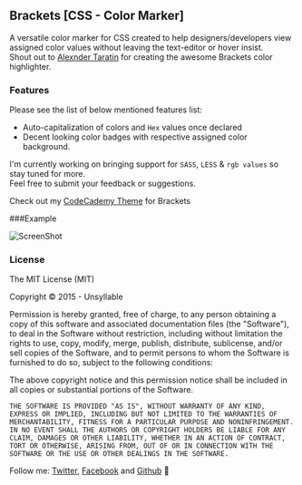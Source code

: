 Brackets [CSS - Color Marker]
-----

A versatile color marker for CSS created to help designers/developers view assigned color values without leaving the text-editor or hover insist.  
Shout out to [Alexnder Taratin](https://github.com/QW0101/Brackets-Color-Highlighter) for creating the awesome Brackets color highlighter.

### Features

Please see the list of below mentioned features list:

* Auto-capitalization of colors and `Hex` values once declared
* Decent looking color badges with respective assigned color background. 

I'm currently working on bringing support for `SASS`, `LESS` & `rgb values` so stay tuned for more.  
Feel free to submit your feedback or suggestions.

Check out my [CodeCademy Theme](https://github.com/unsyllable/brackets-codecademy-theme) for Brackets

###Example

![ScreenShot](https://github.com/unsyllable/CSS-Color-Marker/blob/master/Screen%20Shot.png)

### License
The MIT License (MIT)

Copyright © 2015 - Unsyllable

Permission is hereby granted, free of charge, to any person obtaining a copy of this software and associated documentation files (the "Software"), to deal in the Software without restriction, including without limitation the rights to use, copy, modify, merge, publish, distribute, sublicense, and/or sell copies of the Software, and to permit persons to whom the Software is furnished to do so, subject to the following conditions:

The above copyright notice and this permission notice shall be included in all copies or substantial portions of the Software.

`THE SOFTWARE IS PROVIDED "AS IS", WITHOUT WARRANTY OF ANY KIND, EXPRESS OR IMPLIED, INCLUDING BUT NOT LIMITED TO THE WARRANTIES OF MERCHANTABILITY, FITNESS FOR A PARTICULAR PURPOSE AND NONINFRINGEMENT. IN NO EVENT SHALL THE AUTHORS OR COPYRIGHT HOLDERS BE LIABLE FOR ANY CLAIM, DAMAGES OR OTHER LIABILITY, WHETHER IN AN ACTION OF CONTRACT, TORT OR OTHERWISE, ARISING FROM, OUT OF OR IN CONNECTION WITH THE SOFTWARE OR THE USE OR OTHER DEALINGS IN THE SOFTWARE.`

Follow me: [Twitter](http://www.twitter.com/unsyllable), [Facebook](http://www.facebook.com/unsyllable) and [Github](http://www.github.com/unsyllable) 
